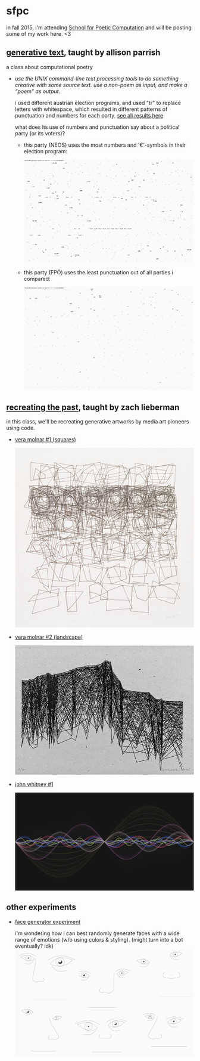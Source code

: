 # sfpc
in fall 2015, i'm attending [School for Poetic Computation](http://sfpc.io) and will be posting some of my work here. &lt;3


## [generative text](/generative_text), taught by allison parrish
a class about computational poetry
* _use the UNIX command-line text processing tools to do something creative with some source text. use a non-poem as input, and make a “poem” as output._

  i used different austrian election programs, and used "tr" to replace letters with whitespace, which resulted in different patterns of punctuation and numbers for each party.
  [see all results here](http://www.sarahhoworka.com/projects/wahlpoesie)

  what does its use of numbers and punctuation say about a political party (or its voters)?
  
  * this party (NEOS) uses the most numbers and '€'-symbols in their election program:
    
    ![neos](/generative_text/neos.png)

  * this party (FPÖ) uses the least punctuation out of all parties i compared:

    ![fpoe](/generative_text/fpoe.png)


## [recreating the past](/recreating_the_past), taught by zach lieberman
in this class, we'll be recreating generative artworks by media art pioneers using code.
* [vera molnar #1 (squares)](/recreating_the_past/vera_squares/sketch.js)
  
  ![vera molnar's original image](/recreating_the_past/vera_squares/vera_squares.png)

* [vera molnar #2 (landscape)](/recreating_the_past/vera_landscape/sketch.js)

  ![vera molnar's original image](/recreating_the_past/vera_landscape/vera_landscape.jpg)

* [john whitney #1](/recreating_the_past/whitney_sine_fuzzy/sketch.js)

  ![whitney sine image](/recreating_the_past/whitney_sine_fuzzy/whitney.jpg)

## other experiments

* [face generator experiment](/other_experiments/face_generator/sketch.js)
  
  i'm wondering how i can best randomly generate faces with a wide range of emotions (w/o using colors & styling). (might turn into a bot eventually? idk)
  ![faces](/other_experiments/face_generator/faces_draft.png)

